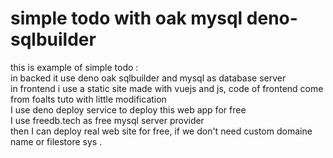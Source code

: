 # simple todo with oak mysql deno-sqlbuilder
this is example of simple todo : <br>
in backed it use  deno oak sqlbuilder and mysql as database server <br>
in frontend i use a static site made with vuejs and js, code of frontend come from foalts tuto with little modification <br>
I use deno deploy service to deploy this web app for free <br>
I use freedb.tech as free mysql server provider <br>
then I can deploy real web site for free, if we don't need custom domaine name or filestore sys .
